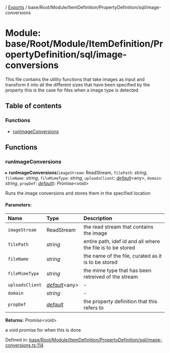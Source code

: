 [](../README.md) / [Exports](../modules.md) / base/Root/Module/ItemDefinition/PropertyDefinition/sql/image-conversions

# Module: base/Root/Module/ItemDefinition/PropertyDefinition/sql/image-conversions

This file contains the utility functions that take images as input and
transform it into all the different sizes that have been specified by the property
this is the case for files when a image type is detected

## Table of contents

### Functions

- [runImageConversions](base_root_module_itemdefinition_propertydefinition_sql_image_conversions.md#runimageconversions)

## Functions

### runImageConversions

▸ **runImageConversions**(`imageStream`: ReadStream, `filePath`: *string*, `fileName`: *string*, `fileMimeType`: *string*, `uploadsClient`: [*default*](../classes/server_services_base_storageprovider.default.md)<any\>, `domain`: *string*, `propDef`: [*default*](../classes/base_root_module_itemdefinition_propertydefinition.default.md)): *Promise*<void\>

Runs the image conversions and stores them in the specified location

#### Parameters:

Name | Type | Description |
:------ | :------ | :------ |
`imageStream` | ReadStream | the read stream that contains the image   |
`filePath` | *string* | entire path, idef id and all where the file is to be stored   |
`fileName` | *string* | the name of the file, curated as it is to be stored   |
`fileMimeType` | *string* | the mime type that has been retreived of the stream   |
`uploadsClient` | [*default*](../classes/server_services_base_storageprovider.default.md)<any\> | - |
`domain` | *string* | - |
`propDef` | [*default*](../classes/base_root_module_itemdefinition_propertydefinition.default.md) | the property definition that this refers to   |

**Returns:** *Promise*<void\>

a void promise for when this is done

Defined in: [base/Root/Module/ItemDefinition/PropertyDefinition/sql/image-conversions.ts:114](https://github.com/onzag/itemize/blob/28218320/base/Root/Module/ItemDefinition/PropertyDefinition/sql/image-conversions.ts#L114)
